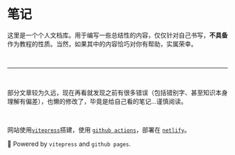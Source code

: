 # 笔记

这里是一个个人文档库。用于编写一些总结性的内容，仅仅针对自己书写，**不具备**作为教程的性质。当然，如果其中的内容恰巧对你有帮助，实属荣幸。

<br>
<hr>
<br>

部分文章较为久远，现在再看就发现之前有很多错误（包括错别字、甚至知识本身理解有偏差），也懒的修改了，毕竟是给自己看的笔记...谨慎阅读。

<br>

网站使用[`vitepress`](https://vitepress.dev/zh/)搭建，使用 [`github actions`](https://docs.github.com/zh/actions/learn-github-actions/understanding-github-actions)，部署在 [`netlify`](https://netlify.com)。

:rocket: Powered by `vitepress` and `github pages`.